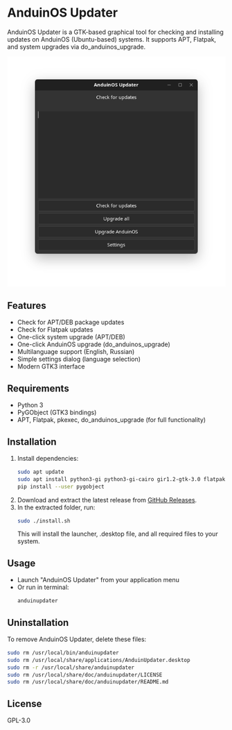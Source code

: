 # AnduinOS Updater

AnduinOS Updater is a GTK-based graphical tool for checking and installing updates on AnduinOS (Ubuntu-based) systems. It supports APT, Flatpak, and system upgrades via do_anduinos_upgrade.

![Main Window](screenshots/main_window.png)

## Features
- Check for APT/DEB package updates
- Check for Flatpak updates
- One-click system upgrade (APT/DEB)
- One-click AnduinOS upgrade (do_anduinos_upgrade)
- Multilanguage support (English, Russian)
- Simple settings dialog (language selection)
- Modern GTK3 interface

## Requirements
- Python 3
- PyGObject (GTK3 bindings)
- APT, Flatpak, pkexec, do_anduinos_upgrade (for full functionality)

## Installation
1. Install dependencies:
   ```sh
   sudo apt update
   sudo apt install python3-gi python3-gi-cairo gir1.2-gtk-3.0 flatpak
   pip install --user pygobject
   ```
2. Download and extract the latest release from [GitHub Releases](https://github.com/Domanffe/AnduinUpdater/releases).
3. In the extracted folder, run:
   ```sh
   sudo ./install.sh
   ```
   This will install the launcher, .desktop file, and all required files to your system.

## Usage
- Launch "AnduinOS Updater" from your application menu
- Or run in terminal:
  ```sh
  anduinupdater
  ```

## Uninstallation
To remove AnduinOS Updater, delete these files:
```sh
sudo rm /usr/local/bin/anduinupdater
sudo rm /usr/local/share/applications/AnduinUpdater.desktop
sudo rm -r /usr/local/share/anduinupdater
sudo rm /usr/local/share/doc/anduinupdater/LICENSE
sudo rm /usr/local/share/doc/anduinupdater/README.md
```

## License
GPL-3.0